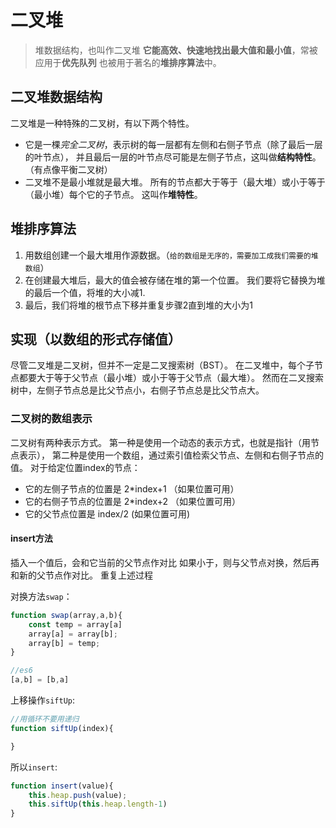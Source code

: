 # 二叉堆

> 堆数据结构，也叫作二叉堆
> **它能高效、快速地找出最大值和最小值**，常被应用于**优先队列**
> 也被用于著名的**堆排序算法**中。

## 二叉堆数据结构
二叉堆是一种特殊的二叉树，有以下两个特性。

 - 它是一棵*完全二叉树*，表示树的每一层都有左侧和右侧子节点（除了最后一层的叶节点），
   并且最后一层的叶节点尽可能是左侧子节点，这叫做**结构特性**。（有点像平衡二叉树）
 - 二叉堆不是最小堆就是最大堆。
   所有的节点都大于等于（最大堆）或小于等于（最小堆）每个它的子节点。
   这叫作**堆特性**。
   
## 堆排序算法 
 1. 用数组创建一个最大堆用作源数据。（`给的数组是无序的，需要加工成我们需要的堆数组`）
 2. 在创建最大堆后，最大的值会被存储在堆的第一个位置。
    我们要将它替换为堆的最后一个值，将堆的大小减1.
 3. 最后，我们将堆的根节点下移并重复步骤2直到堆的大小为1
 
## 实现（以数组的形式存储值）
尽管二叉堆是二叉树，但并不一定是二叉搜索树（BST）。
在二叉堆中，每个子节点都要大于等于父节点（最小堆）或小于等于父节点（最大堆）。
然而在二叉搜索树中，左侧子节点总是比父节点小，右侧子节点总是比父节点大。

### 二叉树的数组表示
二叉树有两种表示方式。
第一种是使用一个动态的表示方式，也就是指针（用节点表示），
第二种是使用一个数组，通过索引值检索父节点、左侧和右侧子节点的值。
对于给定位置index的节点：
 - 它的左侧子节点的位置是 2*index+1 （如果位置可用）
 - 它的右侧子节点的位置是 2*index+2 （如果位置可用）
 - 它的父节点位置是 index/2 (如果位置可用)
 
#### insert方法
插入一个值后，会和它当前的父节点作对比
如果小于，则与父节点对换，然后再和新的父节点作对比。
重复上述过程

对换方法`swap`：
```javascript
function swap(array,a,b){
    const temp = array[a]
    array[a] = array[b];
    array[b] = temp;
}

//es6
[a,b] = [b,a]
```

上移操作`siftUp`:
```javascript
//用循环不要用递归
function siftUp(index){

}
```

所以`insert`:
```javascript
function insert(value){
    this.heap.push(value);
    this.siftUp(this.heap.length-1)
}
```